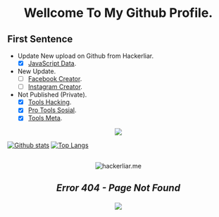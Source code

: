 # <p align="center">Wellcome To My Github Profile.

## First Sentence

- Update New upload on Github from Hackerliar.
    - [x] [JavaScript Data](https://gist.github.com/hackerliar).

- New Update.
    - [ ] [Facebook Creator](https://github.com/maillerlite/fbcreator).
    - [ ] [Instagram Creator](https://github.com/maillerlite/igcreator).

- Not Published (Private).
    - [x] [Tools Hacking](https://github.com/maillerlite/ToolsHacking).
    - [x] [Pro Tools Sosial](https://github.com/maillerlite/ProTools).
    - [x] [Tools Meta](https://github.com/maillerlite/ToolsMeta).

<p align="center">	
<img src="https://user-images.githubusercontent.com/73097560/115834477-dbab4500-a447-11eb-908a-139a6edaec5c.gif">
</p>

[![Github stats](https://github-readme-stats.vercel.app/api?username=maillerlite&show_icons=true&theme=white&include_all_commits=true)](https://github.com/maillerlite/maillerlite)
[![Top Langs](https://github-readme-stats.vercel.app/api/top-langs/?username=maillerlite&layout=compact&theme=white)](https://github.com/maillerlite/maillerlite)
##
<p align=center> <img src=https://komarev.com/ghpvc/?username=maillerlite alt=hackerliar.me /> </p>

## <p align="center">_Error 404 - Page Not Found_

<p align="center">
   <img src="https://raw.githubusercontent.com/catppuccin/catppuccin/main/assets/footers/gray0_ctp_on_line.svg?sanitize=true"/>
</p>
